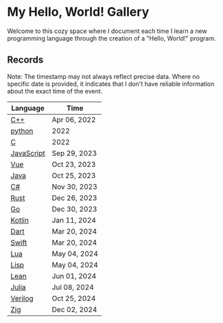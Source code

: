 # My Hello, World! Gallery

Welcome to this cozy space where I document each time I learn a new programming language through the creation of a "Hello, World!" program.

## Records

Note: The timestamp may not always reflect precise data. Where no specific date is provided, it indicates that I don't have reliable information about the exact time of the event.

| Language                    | Time         |
|-----------------------------|--------------|
| [C++](C++.cpp)              | Apr 06, 2022 |
| [python](python.py)         | 2022         |
| [C](C.c)                    | 2022         |
| [JavaScript](JavaScript.js) | Sep 29, 2023 |
| [Vue](Vue.vue)              | Oct 23, 2023 |
| [Java](Java.java)           | Oct 25, 2023 |
| [C#](C#.cs)                 | Nov 30, 2023 |
| [Rust](Rust.rs)             | Dec 26, 2023 |
| [Go](Go.go)                 | Dec 30, 2023 |
| [Kotlin](Kotlin.kt)         | Jan 11, 2024 |
| [Dart](Dart.dart)           | Mar 20, 2024 |
| [Swift](Swift.swift)        | Mar 20, 2024 |
| [Lua](Lua.lua)              | May 04, 2024 |
| [Lisp](Lisp.lisp)           | May 04, 2024 |
| [Lean](Lean.lean)           | Jun 01, 2024 |
| [Julia](./Julia.jl)         | Jul 08, 2024 |
| [Verilog](./Verilog.v)      | Oct 25, 2024 |
| [Zig](./Zig.zig)            | Dec 02, 2024 |

